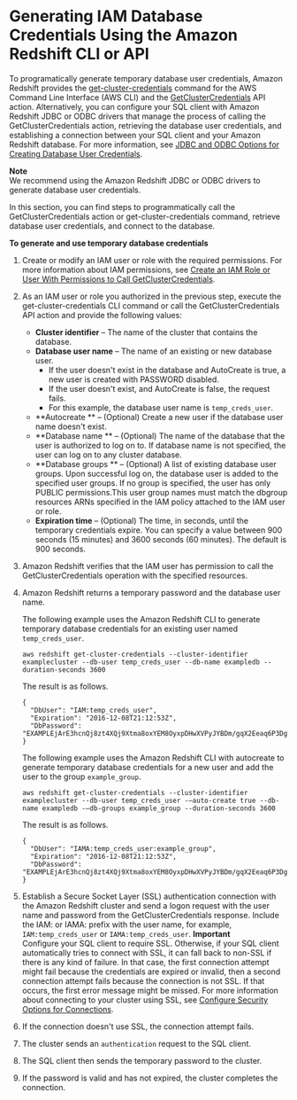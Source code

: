 # Generating IAM Database Credentials Using the Amazon Redshift CLI or API<a name="generating-iam-credentials-cli-api"></a>

To programatically generate temporary database user credentials, Amazon Redshift provides the [get\-cluster\-credentials](https://docs.aws.amazon.com/cli/latest/reference/redshift/get-cluster-credentials.html) command for the AWS Command Line Interface \(AWS CLI\) and the [GetClusterCredentials](https://docs.aws.amazon.com/redshift/latest/APIReference/API_GetClusterCredentials.html) API action\. Alternatively, you can configure your SQL client with Amazon Redshift JDBC or ODBC drivers that manage the process of calling the GetClusterCredentials action, retrieving the database user credentials, and establishing a connection between your SQL client and your Amazon Redshift database\. For more information, see [JDBC and ODBC Options for Creating Database User Credentials](jdbc-and-odbc-options-for-database-credentials.md)\.

**Note**  
We recommend using the Amazon Redshift JDBC or ODBC drivers to generate database user credentials\.

In this section, you can find steps to programmatically call the GetClusterCredentials action or get\-cluster\-credentials command, retrieve database user credentials, and connect to the database\.

**To generate and use temporary database credentials**

1. Create or modify an IAM user or role with the required permissions\. For more information about IAM permissions, see [Create an IAM Role or User With Permissions to Call GetClusterCredentials](generating-iam-credentials-role-permissions.md)\.

1. As an IAM user or role you authorized in the previous step, execute the get\-cluster\-credentials CLI command or call the GetClusterCredentials API action and provide the following values:
   + **Cluster identifier** – The name of the cluster that contains the database\.
   + **Database user name** – The name of an existing or new database user\.
     + If the user doesn't exist in the database and AutoCreate is true, a new user is created with PASSWORD disabled\.
     +  If the user doesn't exist, and AutoCreate is false, the request fails\. 
     + For this example, the database user name is `temp_creds_user`\. 
   +  **Autocreate ** – \(Optional\) Create a new user if the database user name doesn't exist\.
   +  **Database name ** – \(Optional\) The name of the database that the user is authorized to log on to\. If database name is not specified, the user can log on to any cluster database\.
   +  **Database groups ** – \(Optional\) A list of existing database user groups\. Upon successful log on, the database user is added to the specified user groups\. If no group is specified, the user has only PUBLIC permissions\.This user group names must match the dbgroup resources ARNs specified in the IAM policy attached to the IAM user or role\. 
   +  **Expiration time** – \(Optional\) The time, in seconds, until the temporary credentials expire\. You can specify a value between 900 seconds \(15 minutes\) and 3600 seconds \(60 minutes\)\. The default is 900 seconds\.

1. Amazon Redshift verifies that the IAM user has permission to call the GetClusterCredentials operation with the specified resources\. 

1. Amazon Redshift returns a temporary password and the database user name\.

   The following example uses the Amazon Redshift CLI to generate temporary database credentials for an existing user named `temp_creds_user`\.

   ```
   aws redshift get-cluster-credentials --cluster-identifier examplecluster --db-user temp_creds_user --db-name exampledb --duration-seconds 3600
   ```

   The result is as follows\.

   ```
   {
     "DbUser": "IAM:temp_creds_user", 
     "Expiration": "2016-12-08T21:12:53Z", 
     "DbPassword": "EXAMPLEjArE3hcnQj8zt4XQj9Xtma8oxYEM8OyxpDHwXVPyJYBDm/gqX2Eeaq6P3DgTzgPg=="
   }
   ```

   The following example uses the Amazon Redshift CLI with autocreate to generate temporary database credentials for a new user and add the user to the group `example_group`\.

   ```
   aws redshift get-cluster-credentials --cluster-identifier examplecluster --db-user temp_creds_user -–auto-create true --db-name exampledb -–db-groups example_group --duration-seconds 3600
   ```

   The result is as follows\.

   ```
   {
     "DbUser": "IAMA:temp_creds_user:example_group", 
     "Expiration": "2016-12-08T21:12:53Z", 
     "DbPassword": "EXAMPLEjArE3hcnQj8zt4XQj9Xtma8oxYEM8OyxpDHwXVPyJYBDm/gqX2Eeaq6P3DgTzgPg=="
   }
   ```

1. Establish a Secure Socket Layer \(SSL\) authentication connection with the Amazon Redshift cluster and send a logon request with the user name and password from the GetClusterCredentials response\. Include the IAM: or IAMA: prefix with the user name, for example, `IAM:temp_creds_user` or `IAMA:temp_creds_user`\.
**Important**  
Configure your SQL client to require SSL\. Otherwise, if your SQL client automatically tries to connect with SSL, it can fall back to non\-SSL if there is any kind of failure\. In that case, the first connection attempt might fail because the credentials are expired or invalid, then a second connection attempt fails because the connection is not SSL\. If that occurs, the first error message might be missed\. For more information about connecting to your cluster using SSL, see [Configure Security Options for Connections](connecting-ssl-support.md)\.

1. If the connection doesn't use SSL, the connection attempt fails\. 

1. The cluster sends an `authentication` request to the SQL client\. 

1. The SQL client then sends the temporary password to the cluster\. 

1. If the password is valid and has not expired, the cluster completes the connection\. 